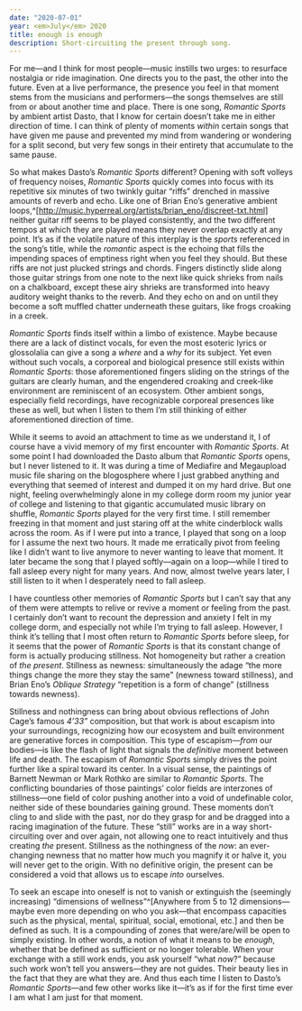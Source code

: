 ```yaml
---
date: "2020-07-01"
year: <em>July</em> 2020
title: enough is enough
description: Short-circuiting the present through song.
---
```


For me—and I think for most people—music instills two urges: to resurface nostalgia or ride imagination. One directs you to the past, the other into the future. Even at a live performance, the presence you feel in that moment stems from the musicians and performers—the songs themselves are still from or about another time and place. There is one song, *Romantic Sports* by ambient artist Dasto, that I know for certain doesn’t take me in either direction of time. I can think of plenty of moments *within* certain songs that have given me pause and prevented my mind from wandering or wondering for a split second, but very few songs in their entirety that accumulate to the same pause.

So what makes Dasto’s *Romantic Sports* different? Opening with soft volleys of frequency noises, *Romantic Sports* quickly comes into focus with its repetitive six minutes of two twinkly guitar “riffs” drenched in massive amounts of reverb and echo. Like one of Brian Eno’s generative ambient loops,^[http://music.hyperreal.org/artists/brian_eno/discreet-txt.html] neither guitar riff seems to be played consistently, and the two different tempos at which they are played means they never overlap exactly at any point. It’s as if the volatile nature of this interplay is the *sports* referenced in the song’s title, while the *romantic* aspect is the echoing that fills the impending spaces of emptiness right when you feel they should. But these riffs are not just plucked strings and chords. Fingers distinctly slide along those guitar strings from one note to the next like quick shrieks from nails on a chalkboard, except these airy shrieks are transformed into heavy auditory weight thanks to the reverb. And they echo on and on until they become a soft muffled chatter underneath these guitars, like frogs croaking in a creek.

*Romantic Sports* finds itself within a limbo of existence. Maybe because there are a lack of distinct vocals, for even the most esoteric lyrics or glossolalia can give a song a *where* and a *why* for its subject. Yet even without such vocals, a corporeal and biological presence still exists within *Romantic Sports*: those aforementioned fingers sliding on the strings of the guitars are clearly human, and the engendered croaking and creek-like environment are reminiscent of an ecosystem. Other ambient songs, especially field recordings, have recognizable corporeal presences like these as well, but when I listen to them I’m still thinking of either aforementioned direction of time. 

While it seems to avoid an attachment to time as we understand it, I of course have a vivid memory of my first encounter with *Romantic Sports*. At some point I had downloaded the Dasto album that *Romantic Sports* opens, but I never listened to it. It was during a time of Mediafire and Megaupload music file sharing on the blogosphere where I just grabbed anything and everything that seemed of interest and dumped it on my hard drive. But one night, feeling overwhelmingly alone in my college dorm room my junior year of college and listening to that gigantic accumulated music library on shuffle, *Romantic Sports* played for the very first time. I still remember freezing in that moment and just staring off at the white cinderblock walls across the room. As if I were put into a trance, I played that song on a loop for I assume the next two hours. It made me erratically pivot from feeling like I didn’t want to live anymore to never wanting to leave that moment. It later became the song that I played softly—again on a loop—while I tired to fall asleep every night for many years. And now, almost twelve years later, I still listen to it when I desperately need to fall asleep.  

I have countless other memories of *Romantic Sports* but I can’t say that any of them were attempts to relive or revive a moment or feeling from the past. I certainly don’t want to recount the depression and anxiety I felt in my college dorm, and especially not while I’m trying to fall asleep. However, I think it’s telling that I most often return to *Romantic Sports* before sleep, for it seems that the power of *Romantic Sports* is that its constant change of form is actually producing stillness. Not homogeneity but rather a creation of *the present*. Stillness as newness: simultaneously the adage “the more things change the more they stay the same” (newness toward stillness), and Brian Eno’s *Oblique Strategy* “repetition is a form of change” (stillness towards newness).   

Stillness and nothingness can bring about obvious reflections of John Cage’s famous *4’33”* composition, but that work is about escapism into your surroundings, recognizing how our ecosystem and built environment are generative forces in composition. This type of escapism—*from* our bodies—is like the flash of light that signals the *definitive* moment between life and death. The escapism of *Romantic Sports* simply drives the point further like a spiral toward its center. In a visual sense, the paintings of Barnett Newman or Mark Rothko are similar to *Romantic Sports*. The conflicting boundaries of those paintings’ color fields are interzones of stillness—one field of color pushing another into a void of undefinable color, neither side of these boundaries gaining ground. These moments don’t cling to and slide with the past, nor do they grasp for and be dragged into a racing imagination of the future. These “still” works are in a way short-circuiting over and over again, not allowing one to react intuitively and thus creating *the* present. Stillness as the nothingness of the *now*: an ever-changing newness that no matter how much you magnify it or halve it, you will never get to the origin. With no definitive origin, the present can be considered a void that allows us to escape *into* ourselves. 

To seek an escape into oneself is not to vanish or extinguish the (seemingly increasing) “dimensions of wellness”^[Anywhere from 5 to 12 dimensions—maybe even more depending on who you ask—that encompass capacities such as the physical, mental, spiritual, social, emotional, etc.] and then be defined as such. It is a compounding of zones that were/are/will be open to simply existing. In other words, a notion of what it means to be *enough*, whether that be defined as sufficient or no longer tolerable. When your exchange with a still work ends, you ask yourself “what *now*?” because such work won’t tell you answers—they are not guides. Their beauty lies in the fact that they are what they are. And thus each time I listen to Dasto’s *Romantic Sports*—and few other works like it—it’s as if for the first time ever I am what I am just for that moment.
